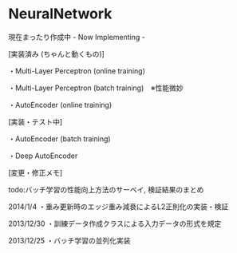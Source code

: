 NeuralNetwork
=============
現在まったり作成中 - Now Implementing -

[実装済み (ちゃんと動くもの)]

・Multi-Layer Perceptron (online training)

・Multi-Layer Perceptron (batch training)　※性能微妙

・AutoEncoder (online training)

[実装・テスト中]

・AutoEncoder (batch training)

・Deep AutoEncoder


[変更・修正メモ]

todo:バッチ学習の性能向上方法のサーベイ, 検証結果のまとめ

2014/1/4
・重み更新時のエッジ重み減衰によるL2正則化の実装・検証

2013/12/30
・訓練データ作成クラスによる入力データの形式を規定

2013/12/25
・バッチ学習の並列化実装
